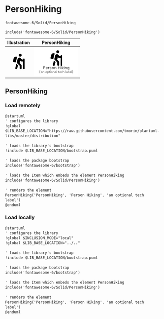 # PersonHiking


```text
fontawesome-6/Solid/PersonHiking
```

```text
include('fontawesome-6/Solid/PersonHiking')
```



| Illustration | PersonHiking |
| :---: | :---: |
| ![illustration for Illustration](../../fontawesome-6/Solid/PersonHiking.png) | ![illustration for PersonHiking](../../fontawesome-6/Solid/PersonHiking.Local.png) |




## PersonHiking

### Load remotely
```plantuml
@startuml
' configures the library
!global $LIB_BASE_LOCATION="https://raw.githubusercontent.com/tmorin/plantuml-libs/master/distribution"

' loads the library's bootstrap
!include $LIB_BASE_LOCATION/bootstrap.puml

' loads the package bootstrap
include('fontawesome-6/bootstrap')

' loads the Item which embeds the element PersonHiking
include('fontawesome-6/Solid/PersonHiking')

' renders the element
PersonHiking('PersonHiking', 'Person Hiking', 'an optional tech label')
@enduml
```

### Load locally
```plantuml
@startuml
' configures the library
!global $INCLUSION_MODE="local"
!global $LIB_BASE_LOCATION="../.."

' loads the library's bootstrap
!include $LIB_BASE_LOCATION/bootstrap.puml

' loads the package bootstrap
include('fontawesome-6/bootstrap')

' loads the Item which embeds the element PersonHiking
include('fontawesome-6/Solid/PersonHiking')

' renders the element
PersonHiking('PersonHiking', 'Person Hiking', 'an optional tech label')
@enduml
```

